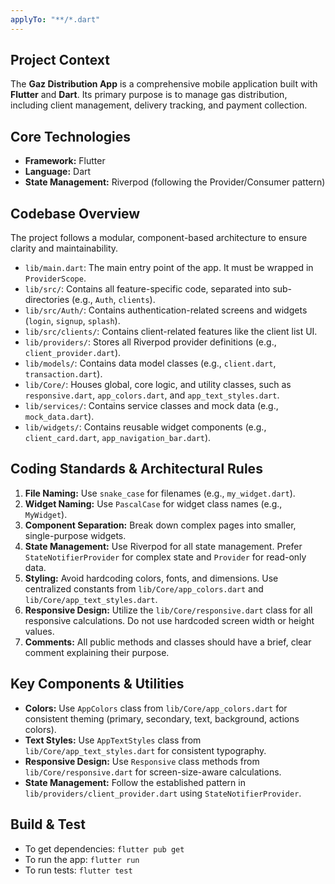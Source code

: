 ```yaml
---
applyTo: "**/*.dart"
---
```


## Project Context
The **Gaz Distribution App** is a comprehensive mobile application built with **Flutter** and **Dart**. Its primary purpose is to manage gas distribution, including client management, delivery tracking, and payment collection.

## Core Technologies
* **Framework:** Flutter
* **Language:** Dart
* **State Management:** Riverpod (following the Provider/Consumer pattern)

## Codebase Overview
The project follows a modular, component-based architecture to ensure clarity and maintainability.

* `lib/main.dart`: The main entry point of the app. It must be wrapped in `ProviderScope`.
* `lib/src/`: Contains all feature-specific code, separated into sub-directories (e.g., `Auth`, `clients`).
* `lib/src/Auth/`: Contains authentication-related screens and widgets (`login`, `signup`, `splash`).
* `lib/src/clients/`: Contains client-related features like the client list UI.
* `lib/providers/`: Stores all Riverpod provider definitions (e.g., `client_provider.dart`).
* `lib/models/`: Contains data model classes (e.g., `client.dart`, `transaction.dart`).
* `lib/Core/`: Houses global, core logic, and utility classes, such as `responsive.dart`, `app_colors.dart`, and `app_text_styles.dart`.
* `lib/services/`: Contains service classes and mock data (e.g., `mock_data.dart`).
* `lib/widgets/`: Contains reusable widget components (e.g., `client_card.dart`, `app_navigation_bar.dart`).

## Coding Standards & Architectural Rules
1. **File Naming:** Use `snake_case` for filenames (e.g., `my_widget.dart`).
2. **Widget Naming:** Use `PascalCase` for widget class names (e.g., `MyWidget`).
3. **Component Separation:** Break down complex pages into smaller, single-purpose widgets.
4. **State Management:** Use Riverpod for all state management. Prefer `StateNotifierProvider` for complex state and `Provider` for read-only data.
5. **Styling:** Avoid hardcoding colors, fonts, and dimensions. Use centralized constants from `lib/Core/app_colors.dart` and `lib/Core/app_text_styles.dart`.
6. **Responsive Design:** Utilize the `lib/Core/responsive.dart` class for all responsive calculations. Do not use hardcoded screen width or height values.
7. **Comments:** All public methods and classes should have a brief, clear comment explaining their purpose.

## Key Components & Utilities
* **Colors:** Use `AppColors` class from `lib/Core/app_colors.dart` for consistent theming (primary, secondary, text, background, actions colors).
* **Text Styles:** Use `AppTextStyles` class from `lib/Core/app_text_styles.dart` for consistent typography.
* **Responsive Design:** Use `Responsive` class methods from `lib/Core/responsive.dart` for screen-size-aware calculations.
* **State Management:** Follow the established pattern in `lib/providers/client_provider.dart` using `StateNotifierProvider`.

## Build & Test
* To get dependencies: `flutter pub get`
* To run the app: `flutter run`
* To run tests: `flutter test`